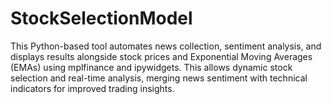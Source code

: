 # StockSelectionModel
This Python-based tool automates news collection, sentiment analysis, and displays results alongside stock prices and Exponential Moving Averages (EMAs) using mplfinance and ipywidgets. This allows dynamic stock selection and real-time analysis, merging news sentiment with technical indicators for improved trading insights.
